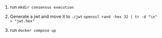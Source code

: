 1. run `mkdir consensus execution`

2. Generate a jwt and move it to `./jwt`
```openssl rand -hex 32 | tr -d "\n" > "jwt.hex"```

3. run `docker compose up`